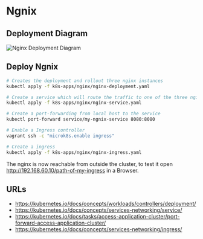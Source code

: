 # Ngnix

## Deployment Diagram
![Nginx Deployment Diagram](../diagrams/k8s_nginx_deployment_diagram.svg)

## Deploy Ngnix
```bash
# Creates the deployment and rollout three nginx instances
kubectl apply -f k8s-apps/nginx/nginx-deployment.yaml
```

```bash
# Create a service which will route the traffic to one of the three nginx pods
kubectl apply -f k8s-apps/nginx/nginx-service.yaml
```

```bash
# Create a port-forwarding from local host to the service
kubectl port-forward service/my-ngnix-service 8080:8080
```

```bash
# Enable a Ingress controller
vagrant ssh -c "microk8s.enable ingress"
```
```bash
# Create a ingress
kubectl apply -f k8s-apps/nginx/nginx-ingress.yaml
```

The nginx is now reachable from outside the cluster, to test it open <http://192.168.60.10/path-of-my-ingress> in
a Browser.

## URLs
- <https://kubernetes.io/docs/concepts/workloads/controllers/deployment/>
- <https://kubernetes.io/docs/concepts/services-networking/service/>
- <https://kubernetes.io/docs/tasks/access-application-cluster/port-forward-access-application-cluster/>
- <https://kubernetes.io/docs/concepts/services-networking/ingress/>
